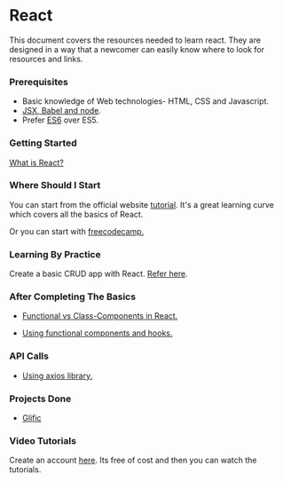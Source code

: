 # React

This document covers the resources needed to learn react.
They are designed in a way that a newcomer can easily know where to look for resources and links.

### Prerequisites

- Basic knowledge of Web technologies- HTML, CSS and Javascript.
- [JSX, Babel and node](https://www.w3schools.com/whatis/whatis_react.asp).
- Prefer [ES6](http://es6-features.org/) over ES5.

### Getting Started

[What is React?](https://www.simplilearn.com/what-is-react-article)

### Where Should I Start

You can start from the official website [tutorial](https://reactjs.org/tutorial/tutorial.html). It's a great learning curve which covers all the basics of React.

Or you can start with [freecodecamp.](https://www.freecodecamp.org/learn/front-end-libraries/react/)

### Learning By Practice

Create a basic CRUD app with React.
[Refer here](https://codepen.io/talha7o/full/xxbEyoY).

### After Completing The Basics

- [Functional vs Class-Components in React.](https://medium.com/@Zwenza/functional-vs-class-components-in-react-231e3fbd7108#:~:text=The%20most%20obvious%20one%20difference,which%20returns%20a%20React%20element.)

- [Using functional components and hooks.](https://reactjs.org/docs/hooks-intro.html)

### API Calls

- [Using axios library.](https://blog.logrocket.com/how-to-make-http-requests-like-a-pro-with-axios/)

### Projects Done

- [Glific](https://github.com/glific/glific-frontend)

### Video Tutorials

Create an account [here](https://learn.chrisoncode.io/webinars). Its free of cost and then you can watch the tutorials.
